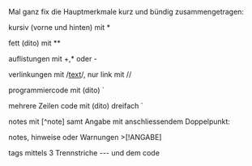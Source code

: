 Mal ganz fix die Hauptmerkmale kurz und bündig zusammengetragen:

kursiv (vorne und hinten) mit *

fett (dito) mit **

auflistungen mit +,* oder -

verlinkungen mit /[text](link)/, nur link mit /<link>/

programmiercode mit (dito) `

mehrere Zeilen code mit (dito) dreifach `

notes mit [^note] samt Angabe mit anschliessendem Doppelpunkt:

notes, hinweise oder Warnungen >[!ANGABE] 

tags mittels 3 Trennstriche --- und dem code
